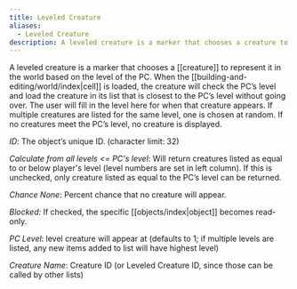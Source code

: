 ```yaml
---
title: Leveled Creature
aliases:
  - Leveled Creature
description: A leveled creature is a marker that chooses a creature to represent it in the world based on the level of the PC.
---
```

A leveled creature is a marker that chooses a [[creature]] to represent it in the world based on the level of the PC. When the [[building-and-editing/world/index|cell]] is loaded, the creature will check the PC’s level and load the creature in its list that is closest to the PC’s level without going over. The user will fill in the level here for when that creature appears. If multiple creatures are listed for the same level, one is chosen at random. If no creatures meet the PC’s level, no creature is displayed.

_ID_: The object’s unique ID. (character limit: 32)

_Calculate from all levels \<= PC's level_: Will return creatures listed as equal to or below player's level (level numbers are set in left column). If this is unchecked, only creature listed as equal to the PC’s level can be returned.

_Chance None_: Percent chance that no creature will appear.

_Blocked:_ If checked, the specific [[objects/index|object]] becomes read-only.

_PC Level_: level creature will appear at (defaults to 1; if multiple levels are listed, any new items added to list will have highest level)

_Creature Name_: Creature ID (or Leveled Creature ID, since those can be called by other lists)
